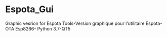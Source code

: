 # Espota_Gui
Graphic vesrion for Espota Tools-Version graphique pour l'utilitaire Espota- OTA Esp8266- Python 3.7-QT5
